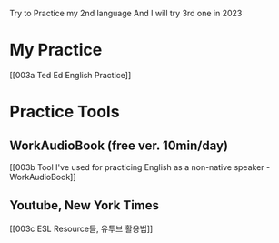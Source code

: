 Try to Practice my 2nd language 
And I will try 3rd one in 2023

# My Practice 
[[003a Ted Ed English Practice]]


# Practice Tools

## WorkAudioBook (free ver. 10min/day)

[[003b Tool I've used for practicing English as a non-native speaker - WorkAudioBook]]

## Youtube, New York Times

[[003c  ESL Resource들, 유투브 활용법]]
